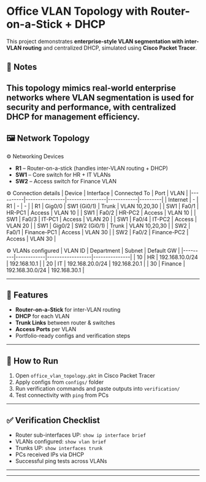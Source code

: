 # Office VLAN Topology with Router-on-a-Stick + DHCP

This project demonstrates **enterprise-style VLAN segmentation with inter-VLAN routing** and centralized DHCP, simulated using **Cisco Packet Tracer**.

## 🔮 Notes
This topology mimics **real-world enterprise networks** where VLAN segmentation is used for security and performance, with centralized DHCP for management efficiency.
---

## 🖼️ Network Topology
 ⚙️ Networking Devices
- **R1** – Router-on-a-stick (handles inter-VLAN routing + DHCP)
- **SW1** – Core switch for HR + IT VLANs
- **SW2** – Access switch for Finance VLAN

 ⚙️ Connection details
| Device   | Interface      | Connected To   | Port       | VLAN    |
|----------|----------------|----------------|------------|---------|
| Internet | -              | R1             | -          | -       |
| R1       | Gig0/0         | SW1 (Gi0/1)    | Trunk      | VLAN 10,20,30 |
| SW1      | Fa0/1          | HR-PC1         | Access     | VLAN 10 |
| SW1      | Fa0/2          | HR-PC2         | Access     | VLAN 10 |
| SW1      | Fa0/3          | IT-PC1         | Access     | VLAN 20 |
| SW1      | Fa0/4          | IT-PC2         | Access     | VLAN 20 |
| SW1      | Gig0/2         | SW2 (Gi0/1)    | Trunk      | VLAN 10,20,30 |
| SW2      | Fa0/1          | Finance-PC1    | Access     | VLAN 30 |
| SW2      | Fa0/2          | Finance-PC2    | Access     | VLAN 30 |

 ⚙️ VLANs configured
| VLAN ID | Department | Subnet            | Default GW    |
|---------|------------|------------------|---------------|
| 10      | HR         | 192.168.10.0/24  | 192.168.10.1  |
| 20      | IT         | 192.168.20.0/24  | 192.168.20.1  |
| 30      | Finance    | 192.168.30.0/24  | 192.168.30.1  |

---

## 🚀 Features
- **Router-on-a-Stick** for inter-VLAN routing
- **DHCP** for each VLAN
- **Trunk Links** between router & switches
- **Access Ports** per VLAN
- Portfolio-ready configs and verification steps

---

## 📝 How to Run
1. Open `office_vlan_topology.pkt` in Cisco Packet Tracer
2. Apply configs from `configs/` folder
3. Run verification commands and paste outputs into `verification/`
4. Test connectivity with `ping` from PCs

---

## ✅ Verification Checklist
- Router sub-interfaces UP: `show ip interface brief`
- VLANs configured: `show vlan brief`
- Trunks UP: `show interfaces trunk`
- PCs received IPs via DHCP
- Successful ping tests across VLANs

---


---
